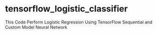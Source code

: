 # tensorflow_logistic_classifier
This Code Perform Logistic Regression Using TensorFlow Sequential and Custom Model Neural Network
